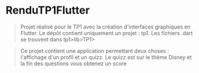 # RenduTP1Flutter

>Projet réalisé pour le TP1 avec la création d'interfaces graphiques en Flutter. Le dépôt contient uniquement un projet : tp1. Les fichiers .dart se trouvent dans tp1>lib>TP1>

>Ce projet contient une application permettant deux choses : l'affichage d'un profil et un quizz. Le quizz est sur le thème Disney et la fin des questions vous obtenez un score
